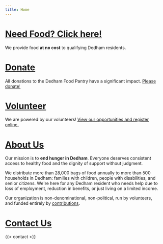 ```yaml
---
title: Home
---
```

# [Need Food? Click&nbsp;here!][1]

We provide food **at no cost** to qualifying Dedham residents.

# [Donate][2]

All donations to the Dedham Food Pantry have a significant impact. [Please donate!][2]

# [Volunteer][3]

We are powered by our volunteers!
[View our opportunities and register online.][3]

# [About Us][7]

Our mission is to **end hunger in Dedham**. Everyone deserves consistent access to healthy food and the dignity of support without judgment.

We distribute more than 28,000 bags of food annually to more than 500 households in Dedham: families with children, people with disabilities, and senior citizens. We're here for any Dedham resident who needs help due to loss of employment, reduction in benefits, or just living on a limited income.

Our organization is non-denominational, non-political, run by volunteers, and funded entirely by [contributions][2].

# [Contact Us][8]

{{< contact >}}

 [1]: /help/we-can-help/
 [2]: /donate/donate/
 [3]: /volunteer/opportunities/
 [7]: /about/about/
 [8]: /contact/

